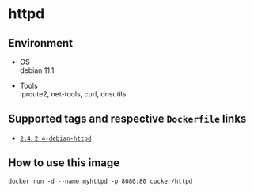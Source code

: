 # httpd

## Environment
* OS  
    debian 11.1

* Tools  
    iproute2, net-tools, curl, dnsutils

## Supported tags and respective `Dockerfile` links
* [`2.4`, `2.4-debian-httpd`](https://github.com/cucker0/dockerfile/blob/main/httpd/Dockerfile)

## How to use this image
```
docker run -d --name myhttpd -p 8080:80 cucker/httpd
```